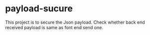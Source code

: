 # payload-sucure
This project is to secure the Json payload. Check whether back end received payload is same as font end send one.
